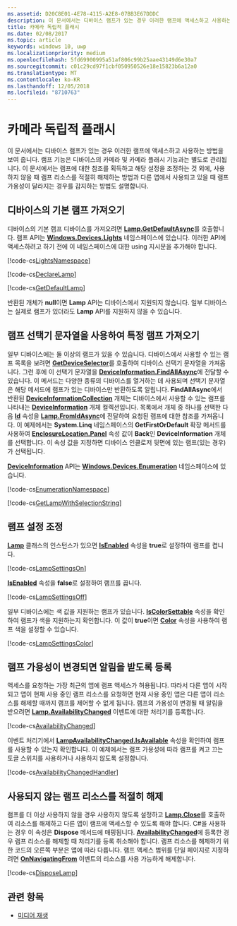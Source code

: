 ```yaml
---
ms.assetid: D20C8E01-4E78-4115-A2E8-07BB3E67DDDC
description: 이 문서에서는 디바이스 램프가 있는 경우 이러한 램프에 액세스하고 사용하는 방법을 보여 줍니다. 램프 기능은 디바이스의 카메라 및 카메라 플래시 기능과는 별도로 관리됩니다.
title: 카메라 독립적 플래시
ms.date: 02/08/2017
ms.topic: article
keywords: windows 10, uwp
ms.localizationpriority: medium
ms.openlocfilehash: 5fd69900995a51af806c99b25aae43149d6e30a7
ms.sourcegitcommit: c01c29cd97f1cbf050950526e18e15823b6a12a0
ms.translationtype: MT
ms.contentlocale: ko-KR
ms.lasthandoff: 12/05/2018
ms.locfileid: "8710763"
---
```

# <a name="camera-independent-flashlight"></a>카메라 독립적 플래시



이 문서에서는 디바이스 램프가 있는 경우 이러한 램프에 액세스하고 사용하는 방법을 보여 줍니다. 램프 기능은 디바이스의 카메라 및 카메라 플래시 기능과는 별도로 관리됩니다. 이 문서에서는 램프에 대한 참조를 획득하고 해당 설정을 조정하는 것 외에, 사용하지 않을 때 램프 리소스를 적절히 해제하는 방법과 다른 앱에서 사용되고 있을 때 램프 가용성이 달라지는 경우를 감지하는 방법도 설명합니다.

## <a name="get-the-devices-default-lamp"></a>디바이스의 기본 램프 가져오기

디바이스의 기본 램프 디바이스를 가져오려면 [**Lamp.GetDefaultAsync**](https://msdn.microsoft.com/library/windows/apps/dn894327)를 호출합니다. 램프 API는 [**Windows.Devices.Lights**](https://msdn.microsoft.com/library/windows/apps/dn894331) 네임스페이스에 있습니다. 이러한 API에 액세스하려고 하기 전에 이 네임스페이스에 대한 using 지시문을 추가해야 합니다.

[!code-cs[LightsNamespace](./code/Lamp/cs/MainPage.xaml.cs#SnippetLightsNamespace)]


[!code-cs[DeclareLamp](./code/Lamp/cs/MainPage.xaml.cs#SnippetDeclareLamp)]


[!code-cs[GetDefaultLamp](./code/Lamp/cs/MainPage.xaml.cs#SnippetGetDefaultLamp)]

반환된 개체가 **null**이면 **Lamp** API는 디바이스에서 지원되지 않습니다. 일부 디바이스는 실제로 램프가 있더라도 **Lamp** API를 지원하지 않을 수 있습니다.

## <a name="get-a-specific-lamp-using-the-lamp-selector-string"></a>램프 선택기 문자열을 사용하여 특정 램프 가져오기

일부 디바이스에는 둘 이상의 램프가 있을 수 있습니다. 디바이스에서 사용할 수 있는 램프 목록을 보려면 [**GetDeviceSelector**](https://msdn.microsoft.com/library/windows/apps/dn894328)를 호출하여 디바이스 선택기 문자열을 가져옵니다. 그런 후에 이 선택기 문자열을 [**DeviceInformation.FindAllAsync**](https://msdn.microsoft.com/library/windows/apps/br225432)에 전달할 수 있습니다. 이 메서드는 다양한 종류의 디바이스를 열거하는 데 사용되며 선택기 문자열은 해당 메서드에 램프가 있는 디바이스만 반환하도록 알립니다. **FindAllAsync**에서 반환된 [**DeviceInformationCollection**](https://msdn.microsoft.com/library/windows/apps/br225395) 개체는 디바이스에서 사용할 수 있는 램프를 나타내는 [**DeviceInformation**](https://msdn.microsoft.com/library/windows/apps/br225393) 개체 컬렉션입니다. 목록에서 개체 중 하나를 선택한 다음 [**Id**](https://msdn.microsoft.com/library/windows/apps/br225437) 속성을 [**Lamp.FromIdAsync**](https://msdn.microsoft.com/library/windows/apps/dn894326)에 전달하여 요청된 램프에 대한 참조를 가져옵니다. 이 예제에서는 **System.Linq** 네임스페이스의 **GetFirstOrDefault** 확장 메서드를 사용하여 [**EnclosureLocation.Panel**](https://msdn.microsoft.com/library/windows/apps/br229906) 속성 값이 **Back**인 **DeviceInformation** 개체를 선택합니다. 이 속성 값을 지정하면 디바이스 인클로저 뒷면에 있는 램프(있는 경우)가 선택됩니다.

[**DeviceInformation**](https://msdn.microsoft.com/library/windows/apps/br225393) API는 [**Windows.Devices.Enumeration**](https://msdn.microsoft.com/library/windows/apps/br225459) 네임스페이스에 있습니다.

[!code-cs[EnumerationNamespace](./code/Lamp/cs/MainPage.xaml.cs#SnippetEnumerationNamespace)]

[!code-cs[GetLampWithSelectionString](./code/Lamp/cs/MainPage.xaml.cs#SnippetGetLampWithSelectionString)]

## <a name="adjust-lamp-settings"></a>램프 설정 조정

[**Lamp**](https://msdn.microsoft.com/library/windows/apps/dn894310) 클래스의 인스턴스가 있으면 [**IsEnabled**](https://msdn.microsoft.com/library/windows/apps/dn894330) 속성을 **true**로 설정하여 램프를 켭니다.

[!code-cs[LampSettingsOn](./code/Lamp/cs/MainPage.xaml.cs#SnippetLampSettingsOn)]

[**IsEnabled**](https://msdn.microsoft.com/library/windows/apps/dn894330) 속성을 **false**로 설정하여 램프를 끕니다.

[!code-cs[LampSettingsOff](./code/Lamp/cs/MainPage.xaml.cs#SnippetLampSettingsOff)]

일부 디바이스에는 색 값을 지원하는 램프가 있습니다. [**IsColorSettable**](https://msdn.microsoft.com/library/windows/apps/dn894329) 속성을 확인하여 램프가 색을 지원하는지 확인합니다. 이 값이 **true**이면 [**Color**](https://msdn.microsoft.com/library/windows/apps/dn894322) 속성을 사용하여 램프 색을 설정할 수 있습니다.

[!code-cs[LampSettingsColor](./code/Lamp/cs/MainPage.xaml.cs#SnippetLampSettingsColor)]

## <a name="register-to-be-notified-if-the-lamp-availability-changes"></a>램프 가용성이 변경되면 알림을 받도록 등록

액세스를 요청하는 가장 최근의 앱에 램프 액세스가 허용됩니다. 따라서 다른 앱이 시작되고 앱이 현재 사용 중인 램프 리소스를 요청하면 현재 사용 중인 앱은 다른 앱이 리소스를 해제할 때까지 램프를 제어할 수 없게 됩니다. 램프의 가용성이 변경될 때 알림을 받으려면 [**Lamp.AvailabilityChanged**](https://msdn.microsoft.com/library/windows/apps/dn894317) 이벤트에 대한 처리기를 등록합니다.

[!code-cs[AvailabilityChanged](./code/Lamp/cs/MainPage.xaml.cs#SnippetAvailabilityChanged)]

이벤트 처리기에서 [**LampAvailabilityChanged.IsAvailable**](https://msdn.microsoft.com/library/windows/apps/dn894315) 속성을 확인하여 램프를 사용할 수 있는지 확인합니다. 이 예제에서는 램프 가용성에 따라 램프를 켜고 끄는 토글 스위치를 사용하거나 사용하지 않도록 설정합니다.

[!code-cs[AvailabilityChangedHandler](./code/Lamp/cs/MainPage.xaml.cs#SnippetAvailabilityChangedHandler)]

## <a name="properly-dispose-of-the-lamp-resource-when-not-in-use"></a>사용되지 않는 램프 리소스를 적절히 해제

램프를 더 이상 사용하지 않을 경우 사용하지 않도록 설정하고 [**Lamp.Close**](https://msdn.microsoft.com/library/windows/apps/dn894320)를 호출하여 리소스를 해제하고 다른 앱이 램프에 액세스할 수 있도록 해야 합니다. C#을 사용하는 경우 이 속성은 **Dispose** 메서드에 매핑됩니다. [**AvailabilityChanged**](https://msdn.microsoft.com/library/windows/apps/dn894317)에 등록한 경우 램프 리소스를 해제할 때 처리기를 등록 취소해야 합니다. 램프 리소스를 해제하기 위한 코드의 오른쪽 부분은 앱에 따라 다릅니다. 램프 액세스 범위를 단일 페이지로 지정하려면 [**OnNavigatingFrom**](https://msdn.microsoft.com/library/windows/apps/br227509) 이벤트의 리소스를 사용 가능하게 해제합니다.

[!code-cs[DisposeLamp](./code/Lamp/cs/MainPage.xaml.cs#SnippetDisposeLamp)]

## <a name="related-topics"></a>관련 항목
- [미디어 재생](media-playback.md)

 





